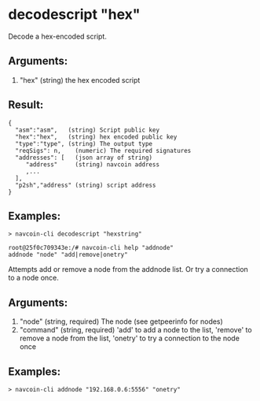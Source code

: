 # decodescript "hex"

Decode a hex-encoded script.

## Arguments:
1. "hex"     (string) the hex encoded script

## Result:
    {
      "asm":"asm",   (string) Script public key
      "hex":"hex",   (string) hex encoded public key
      "type":"type", (string) The output type
      "reqSigs": n,    (numeric) The required signatures
      "addresses": [   (json array of string)
         "address"     (string) navcoin address
         ,...
      ],
      "p2sh","address" (string) script address
    }

## Examples:
    > navcoin-cli decodescript "hexstring"

    root@25f0c709343e:/# navcoin-cli help "addnode"
    addnode "node" "add|remove|onetry"

Attempts add or remove a node from the addnode list.
Or try a connection to a node once.

## Arguments:
1. "node"     (string, required) The node (see getpeerinfo for nodes)
2. "command"  (string, required) 'add' to add a node to the list, 'remove' to remove a node from the list, 'onetry' to try a connection to the node once

## Examples:
    > navcoin-cli addnode "192.168.0.6:5556" "onetry"
